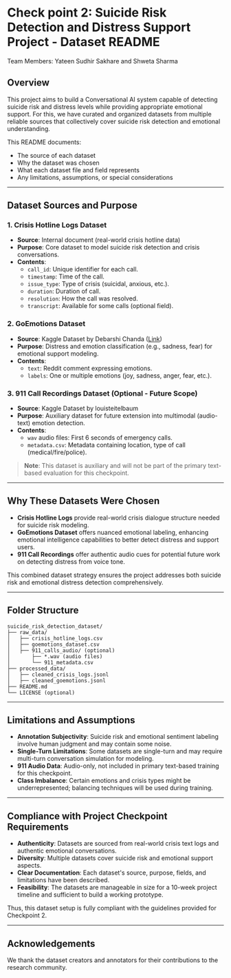 # Check point 2: Suicide Risk Detection and Distress Support Project - Dataset README
Team Members: Yateen Sudhir Sakhare and Shweta Sharma

## Overview
This project aims to build a Conversational AI system capable of detecting suicide risk and distress levels while providing appropriate emotional support. For this, we have curated and organized datasets from multiple reliable sources that collectively cover suicide risk detection and emotional understanding.

This README documents:
- The source of each dataset
- Why the dataset was chosen
- What each dataset file and field represents
- Any limitations, assumptions, or special considerations

---

## Dataset Sources and Purpose

### 1. Crisis Hotline Logs Dataset
- **Source**: Internal document (real-world crisis hotline data)
- **Purpose**: Core dataset to model suicide risk detection and crisis conversations.
- **Contents**:
  - `call_id`: Unique identifier for each call.
  - `timestamp`: Time of the call.
  - `issue_type`: Type of crisis (suicidal, anxious, etc.).
  - `duration`: Duration of call.
  - `resolution`: How the call was resolved.
  - `transcript`: Available for some calls (optional field).

### 2. GoEmotions Dataset
- **Source**: Kaggle Dataset by Debarshi Chanda ([Link](https://www.kaggle.com/datasets/debarshichanda/goemotions))
- **Purpose**: Distress and emotion classification (e.g., sadness, fear) for emotional support modeling.
- **Contents**:
  - `text`: Reddit comment expressing emotions.
  - `labels`: One or multiple emotions (joy, sadness, anger, fear, etc.).

### 3. 911 Call Recordings Dataset (Optional - Future Scope)
- **Source**: Kaggle Dataset by louisteitelbaum
- **Purpose**: Auxiliary dataset for future extension into multimodal (audio-text) emotion detection.
- **Contents**:
  - `wav` audio files: First 6 seconds of emergency calls.
  - `metadata.csv`: Metadata containing location, type of call (medical/fire/police).

> **Note**: This dataset is auxiliary and will not be part of the primary text-based evaluation for this checkpoint.

---

## Why These Datasets Were Chosen
- **Crisis Hotline Logs** provide real-world crisis dialogue structure needed for suicide risk modeling.
- **GoEmotions Dataset** offers nuanced emotional labeling, enhancing emotional intelligence capabilities to better detect distress and support users.
- **911 Call Recordings** offer authentic audio cues for potential future work on detecting distress from voice tone.

This combined dataset strategy ensures the project addresses both suicide risk and emotional distress detection comprehensively.

---

## Folder Structure
```plaintext
suicide_risk_detection_dataset/
├── raw_data/
│   ├── crisis_hotline_logs.csv
│   ├── goemotions_dataset.csv
│   ├── 911_calls_audio/ (optional)
│       ├── *.wav (audio files)
│       └── 911_metadata.csv
├── processed_data/
│   ├── cleaned_crisis_logs.jsonl
│   ├── cleaned_goemotions.jsonl
├── README.md
└── LICENSE (optional)
```

---

## Limitations and Assumptions
- **Annotation Subjectivity**: Suicide risk and emotional sentiment labeling involve human judgment and may contain some noise.
- **Single-Turn Limitations**: Some datasets are single-turn and may require multi-turn conversation simulation for modeling.
- **911 Audio Data**: Audio-only, not included in primary text-based training for this checkpoint.
- **Class Imbalance**: Certain emotions and crisis types might be underrepresented; balancing techniques will be used during training.

---

## Compliance with Project Checkpoint Requirements
- **Authenticity**: Datasets are sourced from real-world crisis text logs and authentic emotional conversations.
- **Diversity**: Multiple datasets cover suicide risk and emotional support aspects.
- **Clear Documentation**: Each dataset's source, purpose, fields, and limitations have been described.
- **Feasibility**: The datasets are manageable in size for a 10-week project timeline and sufficient to build a working prototype.

Thus, this dataset setup is fully compliant with the guidelines provided for Checkpoint 2.

---

## Acknowledgements
We thank the dataset creators and annotators for their contributions to the research community.

